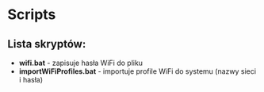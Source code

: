 # Scripts

## Lista skryptów: 
* **wifi.bat** - zapisuje hasła WiFi do pliku
* **importWiFiProfiles.bat** - importuje profile WiFi do systemu (nazwy sieci i hasła)
